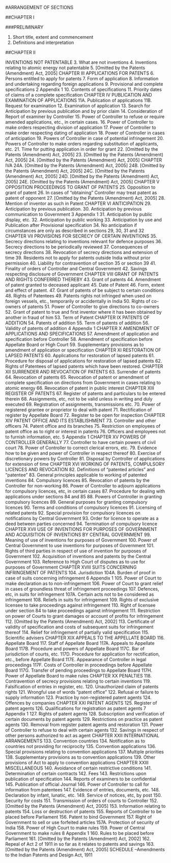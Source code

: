 #ARRANGEMENT OF SECTIONS

##CHAPTER I

###PRELIMINARY

1. Short title, extent and commencement
2. Definitions and interpretation

##CHAPTER II

INVENTIONS NOT PATENTABLE
3. What are not inventions
4. Inventions relating to atomic energy not patentable
5. \[Omitted by the Patents \(Amendment\) Act, 2005\]
CHAPTER III
APPLICATIONS FOR PATENTS
6. Persons entitled to apply for patents
7. Form of application
8. Information and undertaking regarding foreign applications
9. Provisional and complete specifications
2
Appendix 1
10. Contents of specifications
11. Priority dates of claims of a complete specification
CHAPTER IV
PUBLICATION AND EXAMINATION OF APPLICATIONS
11A. Publication of applications
11B. Request for examination
12. Examination of application
13. Search for Anticipation by previous publication and by prior claim
14. Consideration of Report of examiner by Controller
15. Power of Controller to refuse or require amended applications, etc., in certain cases.
16. Power of Controller to make orders respecting division of application
17. Power of Controller to make order respecting dating of application
18. Power of Controller in cases of anticipation
19. Powers of Controller in case of potential infringement
20. Powers of Controller to make orders regarding substitution of applicants, etc.
21. Time for putting application in order for grant
22. \[Omitted by the Patents \(Amendment\) Act, 2005\]
23. \[Omitted by the Patents \(Amendment\) Act, 2005\]
24. \[Omitted by the Patents \(Amendment\) Act, 2005\]
CHAPTER IVA
24A. \[Omitted by the Patents \(Amendment\) Act, 2005\]
24B. \[Omitted by the Patents \(Amendment\) Act, 2005\]
24C. \[Omitted by the Patents \(Amendment\) Act, 2005\]
24D. \[Omitted by the Patents \(Amendment\) Act, 2005\]
24E. \[Omitted by the Patents \(Amendment\) Act, 2005\]
CHAPTER V
OPPOSITION PROCEEDINGS TO GRANT OF PATENTS
25. Opposition to grant of patent
26. In cases of “obtaining” Controller may treat patent as patent of opponent
27. \[Omitted by the Patents \(Amendment\) Act, 2005\]
28. Mention of inventor as such in Patent
CHAPTER VI
ANTICIPATION
29. Anticipation by previous publication.
30. Anticipation by previous communication to Government
3
Appendix 1
31. Anticipation by public display, etc.
32. Anticipation by public working
33. Anticipation by use and Publication after Provisional specification
34. No anticipation if circumstances are only as described in sections 29, 30, 31 and 32
CHAPTER VII
PROVISIONS FOR SECRECY OF CERTAIN INVENTIONS
35. Secrecy directions relating to inventions relevant for defence purposes
36. Secrecy directions to be periodically reviewed
37. Consequences of secrecy directions
38. Revocation of secrecy directions and extension of time
39. Residents not to apply for patents outside India without prior permission
40. Liability for contravention of section 35 or section 39
41. Finality of orders of Controller and Central Government
42. Savings respecting disclosure of Government
CHAPTER VIII
GRANT OF PATENTS AND RIGHTS CONFERRED THEREBY
43. Grant of patents
44. Amendment of patent granted to deceased applicant
45. Date of Patent
46. Form, extent and effect of patent.
47. Grant of patents of be subject to certain conditions
48. Rights of Patentees
49. Patents rights not infringed when used on foreign vessels, etc., temporarily or
accidentally in India
50. Rights of co-owners of patents
51. Power of Controller to give directions to co-owners
52. Grant of patent to true and first inventor where it has been obtained by another in
fraud of him
53. Term of Patent
CHAPTER IX
PATENTS OF ADDITION
54. Patents of addition
55. Term of patents of addition
56. Validity of patents of addition
4
Appendix 1
CHAPTER X
AMENDMENT OF APPLICATIONS AND SPECIFICATIONS
57. Amendment of application and specification before Controller
58. Amendment of specification before Appellate Board or High Court
59. Supplementary provisions as to amendment of application or specification
CHAPTER XI
RESTORATION OF LAPSED PATENTS
60. Applications for restoration of lapsed patents
61. Procedure for disposal of applications for restoration of lapsed patents
62. Rights of Patentees of lapsed patents which have been restored.
CHAPTER XII
SURRENDER AND REVOCATION OF PATENTS
63. Surrender of patents
64. Revocation of patents
65. Revocation of patent or amendment of complete specification on directions from
Government in cases relating to atomic energy
66. Revocation of patent in public interest
CHAPTER XIII
REGISTER OF PATENTS
67. Register of patents and particulars to be entered therein
68. Assignments, etc, not to be valid unless in writing and duly executed
69. Registration of assignments, transmissions etc.
70. Power of registered grantee or proprietor to deal with patent
71. Rectification of register by Appellate Board
72. Register to be open for inspection
CHAPTER XIV
PATENT OFFICE AND ITS ESTABLISHMENT
73. Controller and other officers
74. Patent office and its branches
75. Restriction on employees of patent office as to right or interest in patents
76. Officers and employees not to furnish information, etc.
5
Appendix 1
CHAPTER XV
POWERS OF CONTROLLER GENERALLY
77. Controller to have certain powers of civil court
78. Power of Controller to correct clerical errors, etc.
79. Evidence how to be given and power of Controller in respect thereof
80. Exercise of discretionary powers by Controller
81. Disposal by Controller of applications for extension of time
CHAPTER XVI
WORKING OF PATENTS, COMPULSORY LICENCES
AND REVOCATION
82. Definitions of “patented articles” and “patentee”
83. General principles applicable to working of patented inventions
84. Compulsory licences
85. Revocation of patents by the Controller for non-working
86. Power of Controller to adjourn applications for compulsory licences, etc, in certain cases
87. Procedure for dealing with applications under sections 84 and 85
88. Powers of Controller in granting compulsory licences
89. General purposes for granting compulsory licences
90. Terms and conditions of compulsory licences
91. Licensing of related patents
92. Special provision for compulsory licences on notifications by Central Government
93. Order for licence to operate as a deed between parties concerned
94. Termination of compulsory licence
CHAPTER XVII
USE OF INVENTIONS FOR PURPOSES OF GOVERNMENT
AND ACQUISITION OF INVENTIONS BY CENTRAL
GOVERNMENT
99. Meaning of use of inventions for purposes of Government
100. Power of Central Government to use inventions for purposes of Government
101. Rights of third parties in respect of use of invention for purposes of Government
102. Acquisition of inventions and patents by the Central Government
103. Reference to High Court of disputes as to use for purposes of Government
CHAPTER XVIII
SUITS CONCERNING INFRINGEMENT OF PATENTS
104. Jurisdiction
104A. Burden of proof in case of suits concerning infringement
6
Appendix 1
105. Power of Court to make declaration as to non-infringement
106. Power of Court to grant relief in cases of groundless threat of infringement proceedings
107. Defences, etc, in suits for infringement
107A. Certain acts not to be considered as infringement
108. Reliefs in suits for infringement
109. Rights of exclusive licensee to take proceedings against infringement
110. Right of licensee under section 84 to take proceedings against infringement
111. Restriction on power of Courts to grant damages or account of profits for infringement
112. \[Omitted by the Patents \(Amendment\) Act, 2002\]
113. Certificate of validity of specification and costs of subsequent suits for
infringement thereof
114. Relief for infringement of partially valid specification
115. Scientific advisers
CHAPTER XIX
APPEALS TO THE APPELLATE BOARD
116. Appellate Board
117. Staff of Appellate Board
117A. Appeals to Appellate Board
117B. Procedure and powers of Appellate Board
117C. Bar of jurisdiction of courts, etc.
117D. Procedure for application for rectification, etc., before Appellate Board
117E. Appearance of Controller in legal proceedings
117F. Costs of Controller in proceedings before Appellate Board
117G. Transfer of pending proceedings to Appellate Board
117H. Power of Appellate Board to make rules
CHAPTER XX
PENALTIES
118. Contravention of secrecy provisions relating to certain inventions
119. Falsification of entries in register, etc.
120. Unauthorized claim of patents rights
121. Wrongful use of words “patent office”
122. Refusal or failure to supply information
123. Practice by non-registered patent agents
124. Offences by companies
CHAPTER XXI
PATENT AGENTS
125. Register of patent agents
126. Qualifications for registration as patent agents
7
Appendix 1
127. Rights of patent agents
128. Subscription and verification of certain documents by patent agents
129. Restrictions on practice as patent agents
130. Removal from register patent agents and restoration
131. Power of Controller to refuse to deal with certain agents
132. Savings in respect of other persons authorized to act as agent
CHAPTER XXII
INTERNATIONAL ARRANGEMENTS
133. Convention countries
134. Notification as to countries not providing for reciprocity
135. Convention applications
136. Special provisions relating to convention applications
137. Multiple priorities
138. Supplementary provisions as to convention applications
139. Other provisions of Act to apply to convention applications
CHAPTER XXIII
MISCELLANEOUS
140. Avoidance of certain restrictive conditions
141. Determination of certain contracts
142. Fees
143. Restrictions upon publication of specification
144. Reports of examiners to be confidential
145. Publication of official Journal
146. Power of Controller to call for information from patentees
147. Evidence of entries, documents, etc.
148. Declaration by infant, lunatic, etc.
149. Service of notices, etc, by post
150. Security for costs
151. Transmission of orders of courts to Controller
152. \[Omitted by the Patents \(Amendment\) Act, 2005\]
153. Information relating to patents
154. Loss or destruction of patents
155. Reports of Controller to be placed before Parliament
156. Patent to bind Government
157. Right of Government to sell or use forfeited articles
157A. Protection of security of India
158. Power of High Court to make rules
159. Power of Central Government to make rules
8
Appendix 1
160. Rules to be placed before Parliament
161. \[Omitted by the Patents \(Amendment\) Act, 2002\]
162. Repeal of Act 2 of 1911 in so far as it relates to patents and savings
163. \[Omitted by the Patents \(Amendment\) Act, 2005\]
SCHEDULE –Amendments to the Indian Patents and Design Act, 1911

